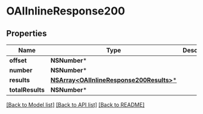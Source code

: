 # OAIInlineResponse200

## Properties
Name | Type | Description | Notes
------------ | ------------- | ------------- | -------------
**offset** | **NSNumber*** |  | 
**number** | **NSNumber*** |  | 
**results** | [**NSArray&lt;OAIInlineResponse200Results&gt;***](OAIInlineResponse200Results.md) |  | 
**totalResults** | **NSNumber*** |  | 

[[Back to Model list]](../README.md#documentation-for-models) [[Back to API list]](../README.md#documentation-for-api-endpoints) [[Back to README]](../README.md)


